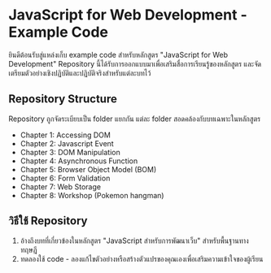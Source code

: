 # JavaScript for Web Development - Example Code

ยินดีต้อนรับสู่แหล่งเก็บ example code สำหรับหลักสูตร "JavaScript for Web Development" Repository นี้ได้รับการออกแบบมาเพื่อเสริมสื่อการเรียนรู้ของหลักสูตร และจัดเตรียมตัวอย่างเชิงปฏิบัติและปฏิบัติจริงสำหรับแต่ละบทไว้

## Repository Structure

Repository ถูกจัดระเบียบเป็น folder แยกกัน แต่ละ folder สอดคล้องกับบทเฉพาะในหลักสูตร

- Chapter 1: Accessing DOM
- Chapter 2: Javascript Event
- Chapter 3: DOM Manipulation
- Chapter 4: Asynchronous Function
- Chapter 5: Browser Object Model (BOM)
- Chapter 6: Form Validation
- Chapter 7: Web Storage
- Chapter 8: Workshop (Pokemon hangman)

## วิธีใช้ Repository

1. อ้างถึงบทที่เกี่ยวข้องในหลักสูตร "JavaScript สำหรับการพัฒนาเว็บ" สำหรับพื้นฐานทางทฤษฎี
2. ทดลองใช้ code - ลองแก้ไขตัวอย่างหรือสร้างตัวแปรของคุณเองเพื่อเสริมความเข้าใจของผู้เรียน
